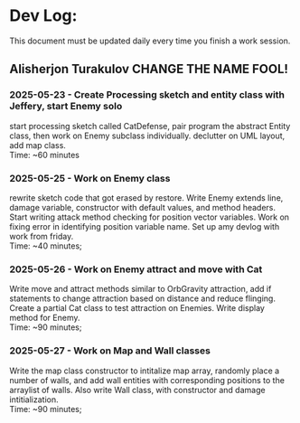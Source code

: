 # Dev Log:

This document must be updated daily every time you finish a work session.

## Alisherjon Turakulov CHANGE THE NAME FOOL!

### 2025-05-23 - Create Processing sketch and entity class with Jeffery, start Enemy solo
start processing sketch called CatDefense, pair program the abstract Entity class, then work on Enemy subclass individually. declutter on UML layout, add map class.    
Time: ~60 minutes

### 2025-05-25 - Work on Enemy class
rewrite sketch code that got erased by restore. Write Enemy extends line, damage variable, constructor with default values, and method headers. Start writing attack method checking for position vector variables. Work on fixing error in identifying position variable name. Set up amy devlog with work from friday.    
Time: ~40 minutes;

### 2025-05-26 - Work on Enemy attract and move with Cat
Write move and attract methods similar to OrbGravity attraction, add if statements to change attraction based on distance and reduce flinging. Create a partial Cat class to test attraction on Enemies. Write display method for Enemy.  
Time: ~90 minutes;  

### 2025-05-27 - Work on Map and Wall classes
Write the map class constructor to intitalize map array, randomly place a number of walls, and add wall entities with corresponding positions to the arraylist of walls. Also write Wall class, with constructor and damage intitialization.  
Time: ~90 minutes;




